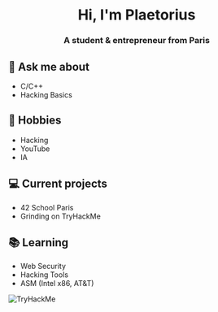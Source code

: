 <h1 align="center">Hi, I'm Plaetorius</h1>
<h3 align="center">A student & entrepreneur from Paris</h3>

## 💬 Ask me about
- C/C++
- Hacking Basics

## 📅 Hobbies
- Hacking
- YouTube
- IA

## 💻 Current projects
- 42 School Paris
- Grinding on TryHackMe

## 📚 Learning
- Web Security
- Hacking Tools
- ASM (Intel x86, AT&T)

<img src="https://tryhackme-badges.s3.amazonaws.com/Plaetorius.png" alt="TryHackMe">
